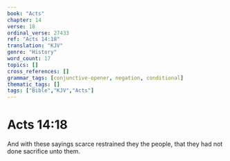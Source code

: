 ```yaml
---
book: "Acts"
chapter: 14
verse: 18
ordinal_verse: 27433
ref: "Acts 14:18"
translation: "KJV"
genre: "History"
word_count: 17
topics: []
cross_references: []
grammar_tags: [conjunctive-opener, negation, conditional]
thematic_tags: []
tags: ["Bible","KJV","Acts"]
---
```


# Acts 14:18

And with these sayings scarce restrained they the people, that they had not done sacrifice unto them.
